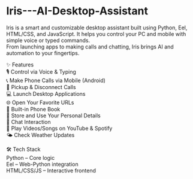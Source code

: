# Iris---AI-Desktop-Assistant

Iris is a smart and customizable desktop assistant built using Python, Eel, HTML/CSS, and JavaScript. It helps you control your PC and mobile with simple voice or typed commands.
<br>
From launching apps to making calls and chatting, Iris brings AI and automation to your fingertips.

✨ Features<br>
🎙️ Control via Voice & Typing<br>
📞 Make Phone Calls via Mobile (Android)<br>
📲 Pickup & Disconnect Calls<br>
💻 Launch Desktop Applications<br>
🌐 Open Your Favorite URLs<br>
📔 Built-in Phone Book<br>
🙋 Store and Use Your Personal Details<br>
🤖 Chat Interaction<br>
🎵 Play Videos/Songs on YouTube & Spotify<br>
🌤️ Check Weather Updates<br>


🛠️ Tech Stack<br>
Python – Core logic<br>
Eel – Web-Python integration<br>
HTML/CSS/JS – Interactive frontend<br>

